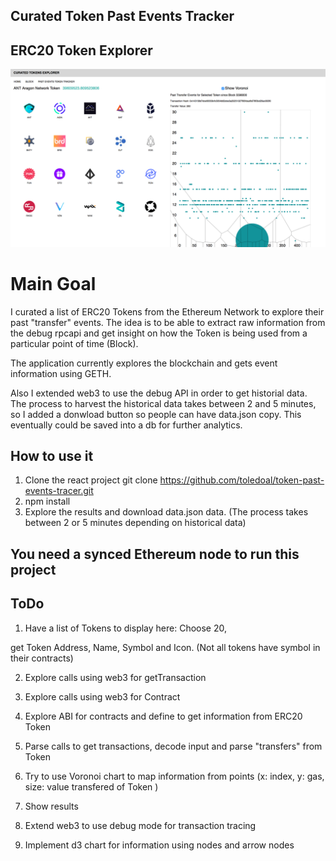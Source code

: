 ## Curated Token Past Events Tracker
## ERC20 Token Explorer


![alt text](https://raw.githubusercontent.com/toledoal/week-2/master/explorer/blockexp/screenshot.png)

# Main Goal
I curated a list of ERC20 Tokens from the Ethereum Network to explore their past "transfer" events. The idea is to be able to extract raw information from the debug rpcapi and get insight on how the Token is being used
from a particular point of time (Block).

The application currently explores the blockchain and gets event information using GETH.

Also I extended web3 to use the debug API in order to get historial data. 
The process to harvest the historical data takes between 2 and 5 minutes, so I added a donwload button so 
people can have data.json copy. This eventually could be saved into a db for further analytics. 

## How to use it
1. Clone the react project git clone https://github.com/toledoal/token-past-events-tracer.git
2. npm install 
3. Explore the results and download data.json data. (The process takes between 2 or 5 minutes depending on historical data)

## You need a synced Ethereum node to run this project

## ToDo

1. Have a list of Tokens to display here: Choose 20,

get Token Address, Name, Symbol and Icon. (Not all tokens have symbol in their contracts)

2. Explore calls using web3 for getTransaction

3. Explore calls using web3 for Contract

4. Explore ABI for contracts and define to get information from ERC20 Token

5. Parse calls to get transactions, decode input and parse "transfers" from Token

6. Try to use Voronoi chart to map information from points (x: index, y: gas, size: value transfered of Token )

7. Show results

8. Extend web3 to use debug mode for transaction tracing

9. Implement d3 chart for information using nodes and arrow nodes

